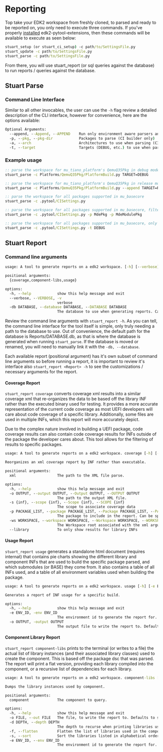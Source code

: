 # Reporting

Top take your EDK2 workspace from freshly cloned, to parsed and ready to be reported on, you only need to execute three
commands. If you've properly [installed](/using/install) edk2-pytool-extensions, then these commands will be available
to execute as seen below:

```cmd
stuart_setup (or stuart_ci_setup) -c path/to/SettingsFile.py
stuart_update -c path/to/SettingsFile.py
stuart_parse -c path/to/SettingsFile.py
```

From there, you will use stuart_report (or sql queries against the database) to run reports / queries against the database.

## Stuart Parse

### Command Line Interface

Similar to all other invocables, the user can use the `-h` flag review a detailed description of the CLI interface,
however for convenience, here are the options available:

``` cmd
Optional Arguments:
  --append, --Append, --APPEND    Run only environment aware parsers and append them to the database.
  -p, --pkg, --pkg-dir            Packages to parse (CI builder only)
  -a, --arch                      Architectures to use when parsing (CI builder only)
  -t, --target                    Targets (DEBUG, etc.) to use when parsing (CI builder only)
```

### Example usage

``` cmd
:: parse the workspace for mu_tiano_platform's QemuQ35Pkg in debug mode
stuart_parse -c Platforms/QemuQ35Pkg/PlatformBuild.py TARGET=DEBUG

:: parse the workspace for mu_tiano_platform's QemuQ35Pkg in release mode, appending the results to the existing database
stuart_parse -c Platforms/QemuQ35Pkg/PlatformBuild.py --append TARGET=RELEASE

:: parse the workspace for all packages supported in mu_basecore
stuart_parse -c .pytool/CISettings.py

:: parse the workspace for all packages supported in mu_basecore, filtering the packages
stuart_parse -c .pytool/CISettings.py -p MdePkg -p MdeModulePkg

:: parse the workspace for all packages supported in mu_basecore, only using DEBUG
stuart_parse -c .pytool/CISettings.py -t DEBUG
```

## Stuart Report

### Command line arguments

``` cmd
usage: A tool to generate reports on a edk2 workspace. [-h] [--verbose] [-db DATABASE] {coverage,component-libs,usage} ...

positional arguments:
  {coverage,component-libs,usage}

options:
  -h, --help            show this help message and exit
  --verbose, --VERBOSE, -v
                        verbose
  -db DATABASE, --database DATABASE, --DATABASE DATABASE
                        The database to use when generating reports. Can be a comma separated list of db's to merge. Globbing is supported.
```

Review the command line arguments with `stuart_report -h`. As you can tell, the
command line interface for the tool itself is simple, only truly needing a path
to the database to use. Out of convenience, the default path for the database
is Reports/DATABASE.db, as that is where the database is generated when running
`stuart_parse`. If the database is moved or renamed, you will need to manually
link it with the `-db, --database`.

Each available report (positional argument) has it's own subset of command line
arguments so before running a report, it is important to review it's interface
also `stuart_report <Report> -h` to see the customizations / necessary
arguments for the report.

#### Coverage Report

`stuart_report coverage` converts coverage xml results into a similar coverage
xml that re-organizes the data to be based off the library INF rather than the
executed binary used for testing. It provides a more accurate representation of
the current code coverage as most UEFI developers will care about code coverage
of a specific library. Additionally, some files are used in multiple INFs,
which this report will more accurately depict.

Due to the complex nature involved in building a UEFI package, code coverage
results can also contain code coverage results for INFs outside of the package
the developer cares about. This tool allows for the filtering of results to
specific packages.

``` cmd
usage: A tool to generate reports on a edk2 workspace. coverage [-h] [-o OUTPUT] [-s {inf}] [-p PACKAGE_LIST] [-ws WORKSPACE] [--library] xml

Reorganizes an xml coverage report by INF rather than executable.

positional arguments:
  xml                   The path to the XML file parse.

options:
  -h, --help            show this help message and exit
  -o OUTPUT, --output OUTPUT, --Output OUTPUT, --OUTPUT OUTPUT
                        The path to the output XML file.
  -s {inf}, --scope {inf}, --Scope {inf}, --SCOPE {inf}
                        The scope to associate coverage data
  -p PACKAGE_LIST, --package PACKAGE_LIST, --Package PACKAGE_LIST, --PACKAGE PACKAGE_LIST
                        The package to include in the report. Can be specified multiple times.
  -ws WORKSPACE, --workspace WORKSPACE, --Workspace WORKSPACE, --WORKSPACE WORKSPACE
                        The Workspace root associated with the xml argument.
  --library             To only show results for library INFs
```

#### Usage Report

`stuart_report usage` generates a standalone html document (requires internat)
that contains pie charts showing the different library and component INFs that
are used to build the specific package parsed, and which submodules (or BASE)
they come from. It also contains a table of all INFs used, and a table of all
environment variables used when building the package.

``` cmd
usage: A tool to generate reports on a edk2 workspace. usage [-h] [-e ENV_ID] [-o OUTPUT]

Generates a report of INF usage for a specific build.

options:
  -h, --help            show this help message and exit
  -e ENV_ID, -env ENV_ID
                        The environment id to generate the report for. Defaults to the latest environment.
  -o OUTPUT, -output OUTPUT
                        The output file to write the report to. Defaults to 'usage_report.html'.
```

#### Component Library Report

`stuart_report component-libs` prints to the terminal (or writes to a file) the
actual list of library instances (and their associated library classes) used to
create the component. This is based off the package dsc that was parsed. The
report will print a flat version, providing each library compiled into the
component, or a recursive list of dependencies for each library.

``` cmd
usage: A tool to generate reports on a edk2 workspace. component-libs [-h] [-o FILE] [-d DEPTH] [-f] [-s] [-e ENV_ID] component

Dumps the library instances used by component.

positional arguments:
  component             The component to query.

options:
  -h, --help            show this help message and exit
  -o FILE, --out FILE   The file, to write the report to. Defaults to stdout.
  -d DEPTH, --depth DEPTH
                        The depth to recurse when printing libraries used.
  -f, --flatten         Flatten the list of libraries used in the component.
  -s, --sort            Sort the libraries listed in alphabetical order.
  -e ENV_ID, --env ENV_ID
                        The environment id to generate the report for.
```
